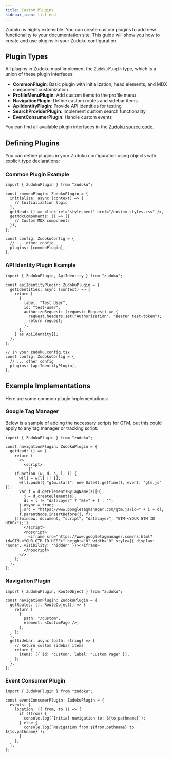 ```yaml
---
title: Custom Plugins
sidebar_icon: list-end
---
```


Zudoku is highly extensible. You can create custom plugins to add new functionality to your documentation site. This guide will show you how to create and use plugins in your Zudoku configuration.

## Plugin Types

All plugins in Zudoku must implement the `ZudokuPlugin` type, which is a union of these plugin interfaces:

- **CommonPlugin**: Basic plugin with initialization, head elements, and MDX component customization
- **ProfileMenuPlugin**: Add custom items to the profile menu
- **NavigationPlugin**: Define custom routes and sidebar items
- **ApiIdentityPlugin**: Provide API identities for testing
- **SearchProviderPlugin**: Implement custom search functionality
- **EventConsumerPlugin**: Handle custom events

You can find all available plugin interfaces in the [Zudoku source code](https://github.com/zuplo/zudoku/blob/main/packages/zudoku/src/lib/core/plugins.ts).

## Defining Plugins

You can define plugins in your Zudoku configuration using objects with explicit type declarations:

### Common Plugin Example

```tsx
import { ZudokuPlugin } from "zudoku";

const commonPlugin: ZudokuPlugin = {
  initialize: async (context) => {
    // Initialization logic
  },
  getHead: () => <link rel="stylesheet" href="/custom-styles.css" />,
  getMdxComponents: () => ({
    // Custom MDX components
  }),
};

const config: ZudokuConfig = {
  // ... other config
  plugins: [commonPlugin],
};
```

### API Identity Plugin Example

```tsx
import { ZudokuPlugin, ApiIdentity } from "zudoku";

const apiIdentityPlugin: ZudokuPlugin = {
  getIdentities: async (context) => {
    return [
      {
        label: "Test User",
        id: "test-user",
        authorizeRequest: (request: Request) => {
          request.headers.set("Authorization", "Bearer test-token");
          return request;
        },
      },
    ] as ApiIdentity[];
  },
};

// In your zudoku.config.tsx
const config: ZudokuConfig = {
  // ... other config
  plugins: [apiIdentityPlugin],
};
```

## Example Implementations

Here are some common plugin implementations:

### Google Tag Manager

Below is a sample of adding the necessary scripts for GTM, but this could apply to any tag manager or tracking script.

```tsx
import { ZudokuPlugin } from "zudoku";

const navigationPlugin: ZudokuPlugin = {
  getHead: () => {
    return (
      <>
        <script>
          {`
    (function (w, d, s, l, i) {
      w[l] = w[l] || [];
      w[l].push({ "gtm.start": new Date().getTime(), event: "gtm.js" });
      var f = d.getElementsByTagName(s)[0],
        j = d.createElement(s),
        dl = l != "dataLayer" ? "&l=" + l : "";
      j.async = true;
      j.src = "https://www.googletagmanager.com/gtm.js?id=" + i + dl;
      f.parentNode.insertBefore(j, f);
    })(window, document, "script", "dataLayer", "GTM-<YOUR GTM ID HERE>");`}
        </script>
        <noscript>
          <iframe src="https://www.googletagmanager.com/ns.html?id=GTM-<YOUR GTM ID HERE>" height="0" width="0" style={{ display: "none", visibility: "hidden" }}></iframe>
        </noscript>
      </>
    );
  },
};
```

### Navigation Plugin

```tsx
import { ZudokuPlugin, RouteObject } from "zudoku";

const navigationPlugin: ZudokuPlugin = {
  getRoutes: (): RouteObject[] => {
    return [
      {
        path: "/custom",
        element: <CustomPage />,
      },
    ];
  },
  getSidebar: async (path: string) => {
    // Return custom sidebar items
    return {
      items: [{ id: "custom", label: "Custom Page" }],
    };
  },
};
```

### Event Consumer Plugin

```tsx
import { ZudokuPlugin } from "zudoku";

const eventConsumerPlugin: ZudokuPlugin = {
  events: {
    location: ({ from, to }) => {
      if (!from) {
        console.log(`Initial navigation to: ${to.pathname}`);
      } else {
        console.log(`Navigation from ${from.pathname} to ${to.pathname}`);
      }
    },
  },
};
```
